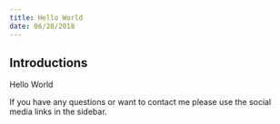 ```yaml
---
title: Hello World
date: 06/28/2018
---
```


## Introductions
Hello World

If you have any questions or want to contact me please use the social media links in the sidebar.
<!-- more -->


